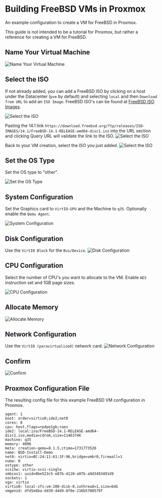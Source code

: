 # Building FreeBSD VMs in Proxmox

An example configuration to create a VM for FreeBSD in Proxmox.

This guide is not intended to be a tutorial for Proxmox, but rather a reference for creating a VM for FreeBSD.

## Name Your Virtual Machine
![Name Your Virtual Machine](../docs/proxmox-create-vm/proxmox-create-vm-010.png)

## Select the ISO

If not already added, you can add a FreeBSD ISO by clicking on a host under the Datacenter (`pve` by default) and selecting `local` and then `Download from URL` to add an `ISO Image`.
FreeBSD ISO's can be found at [FreeBSD ISO Images](https://download.freebsd.org/ftp/releases/ISO-IMAGES/).

![Select the ISO](../docs/proxmox-create-vm/proxmox-create-vm-021.png)

Pasting the 14.1 link `https://download.freebsd.org/ftp/releases/ISO-IMAGES/14.1/FreeBSD-14.1-RELEASE-amd64-disc1.iso` into the URL section and clicking Query URL will validate the link to the ISO.
![Select the ISO](../docs/proxmox-create-vm/proxmox-create-vm-022.png)

Back to your VM creation, select the ISO you just added.
![Select the ISO](../docs/proxmox-create-vm/proxmox-create-vm-020.png)

## Set the OS Type

Set the OS type to "other".

![Set the OS Type](../docs/proxmox-create-vm/proxmox-create-vm-030.png)

## System Configuration

Set the Graphics card to `VirtIO-GPU` and the Machine to `q35`.
Optionally enable the `Qemu Agent`.

![System Configuration](../docs/proxmox-create-vm/proxmox-create-vm-040.png)

## Disk Configuration

Use the `VirtIO Block` for the `Bus/Device`.
![Disk Configuration](../docs/proxmox-create-vm/proxmox-create-vm-050.png)

## CPU Configuration

Select the number of CPU's you want to allocate to the VM.
Enable `AES` instruction set and 1GB page sizes.

![CPU Configuration](../docs/proxmox-create-vm/proxmox-create-vm-060.png)

## Allocate Memory
![Allocate Memory](../docs/proxmox-create-vm/proxmox-create-vm-070.png)

## Network Configuration

Use the `VirtIO (paravirtualized)` network card.
![Network Configuration](../docs/proxmox-create-vm/proxmox-create-vm-080.png)

## Confirm
![Confirm](../docs/proxmox-create-vm/proxmox-create-vm-090.png)

## Proxmox Configuration File

The resulting config file for this example FreeBSD VM configuration in Proxmox.
```
agent: 1
boot: order=virtio0;ide2;net0
cores: 8
cpu: host,flags=+pdpe1gb;+aes
ide2: local:iso/FreeBSD-14.1-RELEASE-amd64-disc1.iso,media=cdrom,size=1146374K
machine: q35
memory: 4096
meta: creation-qemu=8.1.5,ctime=1731773520
name: BSD-Install-Demo
net0: virtio=BC:24:11:61:1F:96,bridge=vmbr0,firewall=1
numa: 0
ostype: other
scsihw: virtio-scsi-single
smbios1: uuid=0be523c5-e87b-4120-a07b-a9d3493491d9
sockets: 1
vga: virtio
virtio0: local-zfs:vm-200-disk-0,iothread=1,size=64G
vmgenid: dfd5e6ba-dd39-44d9-8f0e-216b5700579f
```